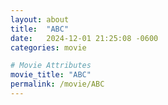 ```yaml
---
layout: about
title:  "ABC"
date:   2024-12-01 21:25:08 -0600
categories: movie

# Movie Attributes
movie_title: "ABC"
permalink: /movie/ABC
---
```

